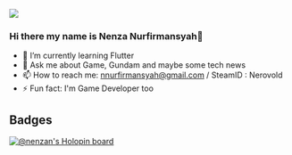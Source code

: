 ![](https://miro.medium.com/max/1400/1*vkfI4nFNheC5v0p7wzDtGg.gif)

### Hi there my name is Nenza Nurfirmansyah👋

- 🌱 I’m currently learning Flutter
- 💬 Ask me about Game, Gundam and maybe some tech news
- 📫 How to reach me: nnurfirmansyah@gmail.com / SteamID : Nerovold
- ⚡ Fun fact: I'm Game Developer too

## Badges

[![@nenzan's Holopin board](https://holopin.me/nenzan)](https://holopin.io/@nenzan)
